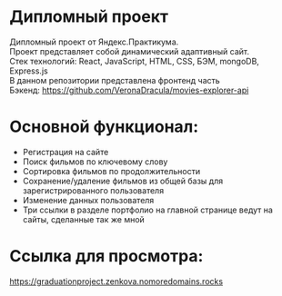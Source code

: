 # Дипломный проект  
Дипломный проект от Яндекс.Практикума.  
Проект представляет собой динамический адаптивный сайт.  
Стек технологий: React, JavaScript, HTML, CSS, БЭМ, mongoDB, Express.js  
В данном репозитории представлена фронтенд часть  
Бэкенд: https://github.com/VeronaDracula/movies-explorer-api

# Основной функционал:  
- Регистрация на сайте
- Поиск фильмов по ключевому слову
- Сортировка фильмов по продолжительности
- Сохранение/удаление фильмов из общей базы для зарегистрированного пользователя
- Изменение данных пользователя
- Три ссылки в разделе портфолио на главной странице ведут на сайты, сделанные так же мной  

# Ссылка для просмотра:  
https://graduationproject.zenkova.nomoredomains.rocks
